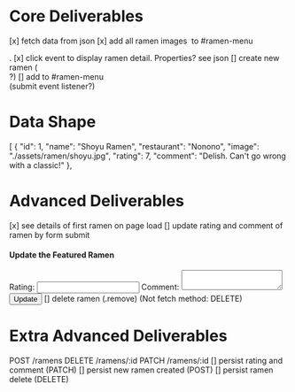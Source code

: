 # Core Deliverables

[x] fetch data from json
[x] add all ramen images <img> to #ramen-menu <div>.
[x] click event to display ramen detail. Properties? see json
[] create new ramen (<form>?)
[] add to #ramen-menu <div> (submit event listener?)

# Data Shape
[
  {
    "id": 1,
    "name": "Shoyu Ramen",
    "restaurant": "Nonono",
    "image": "./assets/ramen/shoyu.jpg",
    "rating": 7,
    "comment": "Delish. Can't go wrong with a classic!"
  },

# Advanced Deliverables
[x] see details of first ramen on page load
[] update rating and comment of ramen by form submit
<form id="edit-ramen">
  <h4>Update the Featured Ramen</h4>
  <label for="rating">Rating: </label>
  <input type="number" name="rating" id="new-rating" />
  <label for="new-comment">Comment: </label>
  <textarea name="new-comment" id="new-comment"></textarea>
  <input type="submit" value="Update" />
</form>
[] delete ramen (.remove) (Not fetch method: DELETE)

# Extra Advanced Deliverables

POST /ramens
DELETE /ramens/:id
PATCH /ramens/:id
[] persist rating and comment (PATCH)
[] persist new ramen created (POST)
[] persist ramen delete (DELETE)